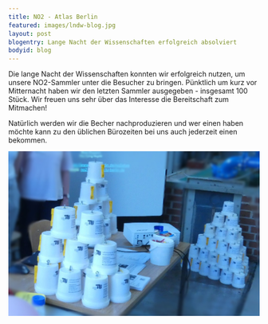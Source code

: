 ```yaml
---
title: NO2 - Atlas Berlin
featured: images/lndw-blog.jpg
layout: post
blogentry: Lange Nacht der Wissenschaften erfolgreich absolviert
bodyid: blog
---
```


Die lange Nacht der Wissenschaften konnten wir erfolgreich nutzen, um unsere NO2-Sammler unter die Besucher zu bringen.
Pünktlich um kurz vor Mitternacht haben wir den letzten Sammler ausgegeben - insgesamt 100 Stück. Wir freuen uns sehr über das Interesse die Bereitschaft zum Mitmachen!

Natürlich werden wir die Becher nachproduzieren und wer einen haben möchte kann zu den üblichen Bürozeiten bei uns auch jederzeit einen bekommen.

<img class="blogpic" src="/assets/images/lndw-becher.jpg" alt="Photometer im Bau">
